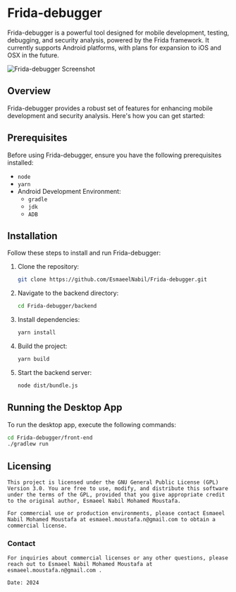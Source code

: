 # Frida-debugger

Frida-debugger is a powerful tool designed for mobile development, testing, debugging, and security analysis, powered by the Frida framework. It currently supports Android platforms, with plans for expansion to iOS and OSX in the future.

![Frida-debugger Screenshot](https://github.com/EsmaeelNabil/Frida-debugger/assets/28542963/8188f2f9-1ddf-4c10-b375-f90ca0b69129)

## Overview

Frida-debugger provides a robust set of features for enhancing mobile development and security analysis. Here's how you can get started:

## Prerequisites

Before using Frida-debugger, ensure you have the following prerequisites installed:

- `node`
- `yarn`
- Android Development Environment:
  - `gradle`
  - `jdk`
  - `ADB`

## Installation

Follow these steps to install and run Frida-debugger:

1. Clone the repository:

    ```bash
    git clone https://github.com/EsmaeelNabil/Frida-debugger.git
    ```

2. Navigate to the backend directory:

    ```bash
    cd Frida-debugger/backend
    ```

3. Install dependencies:

    ```bash
    yarn install
    ```

4. Build the project:

    ```bash
    yarn build
    ```

5. Start the backend server:

    ```bash
    node dist/bundle.js
    ```

## Running the Desktop App

To run the desktop app, execute the following commands:

```bash
cd Frida-debugger/front-end
./gradlew run
```


## Licensing
```
This project is licensed under the GNU General Public License (GPL) Version 3.0. You are free to use, modify, and distribute this software under the terms of the GPL, provided that you give appropriate credit to the original author, Esmaeel Nabil Mohamed Moustafa.

For commercial use or production environments, please contact Esmaeel Nabil Mohamed Moustafa at esmaeel.moustafa.n@gmail.com to obtain a commercial license.
```

### Contact

```
For inquiries about commercial licenses or any other questions, please reach out to Esmaeel Nabil Mohamed Moustafa at esmaeel.moustafa.n@gmail.com .

Date: 2024
```
